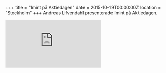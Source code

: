 +++
title = "Imint på Aktiedagen"
date = 2015-10-19T00:00:00Z
location = "Stockholm"
+++
Andreas Lifvendahl presenterade Imint på Aktiedagen.
<!--more-->
<iframe src="http://aktiespararna.fnf.nu/player/#/74/626" frameborder="0">Videon finns att se <a href="http://aktiespararna.fnf.nu/player/#/74/626">här</a>.</iframe>
